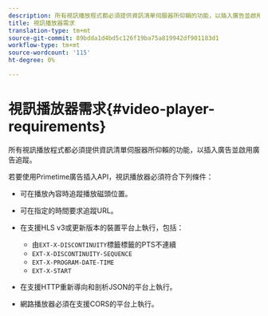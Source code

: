 ```yaml
---
description: 所有視訊播放程式都必須提供資訊清單伺服器所仰賴的功能，以插入廣告並啟用廣告追蹤。
title: 視訊播放器需求
translation-type: tm+mt
source-git-commit: 89bdda1d4bd5c126f19ba75a819942df901183d1
workflow-type: tm+mt
source-wordcount: '115'
ht-degree: 0%

---
```



# 視訊播放器需求{#video-player-requirements}

所有視訊播放程式都必須提供資訊清單伺服器所仰賴的功能，以插入廣告並啟用廣告追蹤。

若要使用Primetime廣告插入API，視訊播放器必須符合下列條件：

* 可在播放內容時追蹤播放磁頭位置。
* 可在指定的時間要求追蹤URL。
* 在支援HLS v3或更新版本的裝置平台上執行，包括：

   * 由`EXT-X-DISCONTINUITY`標籤標籤的PTS不連續
   * `EXT-X-DISCONTINUITY-SEQUENCE`
   * `EXT-X-PROGRAM-DATE-TIME`
   * `EXT-X-START`

* 在支援HTTP重新導向和剖析JSON的平台上執行。
* 網路播放器必須在支援CORS的平台上執行。